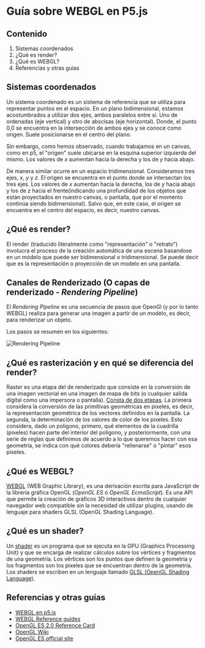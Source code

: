 # Guía sobre WEBGL en P5.js

## Contenido

1. Sistemas coordenados
1. ¿Qué es render?
1. ¿Qué es WEBGL?
1. Referencias y otras guías

## Sistemas coordenados

Un sistema coordenado es un sistema de referencia que se utiliza para representar puntos en el espacio. En un plano bidimensional, estamos acostumbrados a utilizar dos ejes, ambos paralelos entre sí. Uno de ordenadas (eje vertical) y otro de abscisas (eje horizontal). Donde, el punto 0,0 se encuentra en la intersección de ambos ejes y se conoce como origen. Suele posicionarse en el centro del plano.

Sin embargo, como hemos observado, cuando trabajamos en un canvas, como en p5, el "origen" suele ubicarse en la esquina superior izquierda del mismo. Los valores de $x$ aumentan hacia la derecha y los de $y$ hacia abajo.

De manera similar ocurre en un espacio tridimensional. Consideramos tres ejes, $x$, $y$ y $z$. El origen se encuentra en el punto donde se intersectan los tres ejes. Los valores de $x$ aumentan hacia la derecha, los de $y$ hacia abajo y los de $z$ hacia el frente(indicando una profundidad de los objetos que están proyectados en nuestro canvas, o pantalla, que por el momento continúa siendo bidimensional). Salvo que, en este caso, el origen se encuentra en el centro del espacio, es decir, nuestro canvas.

## ¿Qué es render?

El render (traducido literalmente como "representación" o "retrato") involucra el proceso de la creación automática de una escena basandose en un módelo que puede ser bidimensional o tridimensional. Se puede decir que es la representación o proyección de un modelo en una pantalla.

## Canales de Renderizado (O capas de renderizado - *Rendering Pipeline*)

El *Rendering Pipeline* es una secuencia de pasos que OpenGl (y por lo tanto WEBGL) realiza para generar una imagen a partir de un modelo, es decir, para renderizar un objeto.

Los pasos se resumen en los siguientes:

![Rendering Pipeline](https://www.khronos.org/opengl/wiki_opengl/images/RenderingPipeline.png "Rendering Pipeline")

## ¿Qué es rasterización y en qué se diferencia del render?

Raster es una etapa del de renderizado que consiste en la conversión de una imagen vectorial en una imagen de mapa de bits (o cualquier salida dígital como una impersora o pantalla). [Consta de dos etapas](https://visualcomputing.github.io/docs/rendering/#rasterization). La primera considera la conversión de las primitivas geométricas en píxeles, es decir, la representación geométrica de los vectores definidos en la pantalla. La segunda, la determinación de los valores de color de los píxeles. Esto considera, dado un poligono, primero, qué elementos de la cuadrilla (pixeles) hacen parte del interior del poligono, y posteriormente, con una serie de reglas que definimos de acuerdo a lo que queremos hacer con esa geometría, se indica con qué colores debería "rellenarse" o "pintar" esos pixeles.

## ¿Qué es WEBGL?

[WEBGL](https://www.khronos.org/webgl/) (WEB Graphic Library), es una derivación escrita para JavaScript de la librería gráfica OpenGL (*OpenGL ES* ó *OpenGL EcmaScript*). Es una API que permite la creación de gráficos 3D interactivos dentro de cualquier navegador web compatible sin la necesidad de utilizar plugins, usando de lenguaje para shaders GLSL (OpenGL Shading Language).

## ¿Qué es un shader?

Un [shader](https://www.khronos.org/opengl/wiki/Shader) es un programa que se ejecuta en la GPU (Graphics Processing Unit) y que se encarga de realizar cálculos sobre los vértices y fragmentos de una geometría. Los vértices son los puntos que definen la geometría y los fragmentos son los pixeles que se encuentran dentro de la geometría. Los shaders se escriben en un lenguaje llamado [GLSL (OpenGL Shading Language)](https://www.khronos.org/opengl/wiki/OpenGL_Shading_Language).

## Referencias y otras guías

- [WEBGL en p5.js](https://p5js.org/es/reference/#/p5/createGraphics)
- [WEBGL Reference guides](https://www.khronos.org/developers/reference-cards/)
- [OpenGL ES 2.0 Reference Card](https://www.khronos.org/files/opengles_shading_language.pdf)
- [OpenGL Wiki](https://www.khronos.org/opengl/wiki/Main_Page)
- [OpenGL ES official site](https://www.khronos.org/opengles/)
